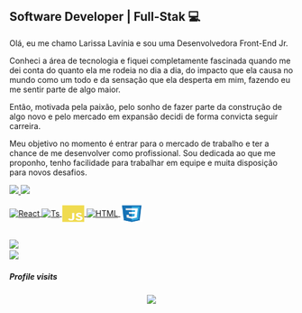 <h2>Software Developer | Full-Stak 💻 </h2>

<p>Olá, eu me chamo Larissa Lavínia e sou uma Desenvolvedora Front-End Jr. 

Conheci a área de tecnologia e fiquei completamente fascinada quando me dei conta do quanto ela me rodeia no dia a dia, do impacto que ela causa no mundo como um todo e da sensação que ela desperta em mim, fazendo eu me sentir parte de algo maior. 

Então, motivada pela paixão, pelo sonho de fazer parte da construção de algo novo e pelo mercado em expansão decidi de forma convicta seguir carreira.

Meu objetivo no momento é entrar para o mercado de trabalho e ter a chance de me desenvolver como profissional. Sou dedicada ao que me proponho, tenho facilidade para trabalhar em equipe e muita disposição para novos desafios.</p>

<div>
  <a href="https://github.com/larissalaviniaba">
  <img height="180em" src="https://github-readme-stats.vercel.app/api?username=larissalaviniaba&show_icons=true&theme=react&include_all_commits=true&count_private=true"/>
  <img height="180em" src="https://github-readme-stats.vercel.app/api/top-langs/?username=larissalaviniaba&layout=compact&langs_count=6&theme=react"/>
</div>
<div style="display: inline_block"><br>
  <img align="center" alt="React" height="30" width="35"
src="https://user-images.githubusercontent.com/100887684/168122525-5730c1b3-09dc-46b6-85c8-73a26a1393d6.PNG">
  <img align="center" alt="Ts" height="30" width="30"
src="https://user-images.githubusercontent.com/100887684/167867377-2a971250-af79-4d7d-b35f-cca577db3d32.png">
  <img align="center" alt="Js" height="30" width="40" src="https://raw.githubusercontent.com/devicons/devicon/master/icons/javascript/javascript-plain.svg">
  <img align="center" alt="HTML" height="30" width="29" src="https://user-images.githubusercontent.com/100887684/168123809-f612a11e-b82f-4944-a915-26f5b2b81b8e.PNG">
  <img align="center" alt="CSS" height="30" width="40" src="https://raw.githubusercontent.com/devicons/devicon/master/icons/css3/css3-original.svg">

</div>

 <br>

<div> 
  
  <a href="https://instagram.com/larissalaviniaba" target="_blank"><img src="https://img.shields.io/badge/-Instagram-%23E4405F?style=for-the-badge&logo=instagram&logoColor=white" target="_blank"></a> <br>
   <a href="https://www.linkedin.com/in/larissalaviniaba" target="_blank"><img src="https://img.shields.io/badge/-LinkedIn-%230077B5?style=for-the-badge&logo=linkedin&logoColor=white" target="_blank"></a> 
 

##### Profile visits
<p align="center"> 
   <img height="25px" alingn="center" src="https://profile-counter.glitch.me/larissalaviniaba/count.svg" />
 </p>
